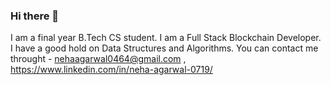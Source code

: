 ### Hi there 👋

I am a final year B.Tech CS student. I am a Full Stack Blockchain Developer. I have a good hold on Data Structures and Algorithms. 
You can contact me throught - nehaagarwal0464@gmail.com , https://www.linkedin.com/in/neha-agarwal-0719/
<!--
**nehaagarwal0719/nehaagarwal0719** is a ✨ _special_ ✨ repository because its `README.md` (this file) appears on your GitHub profile.

Here are some ideas to get you started:

- 🔭 I’m currently working on ...
- 🌱 I’m currently learning ...
- 👯 I’m looking to collaborate on ...
- 🤔 I’m looking for help with ...
- 💬 Ask me about ...
- 📫 How to reach me: ...
- 😄 Pronouns: ...
- ⚡ Fun fact: ...
-->
